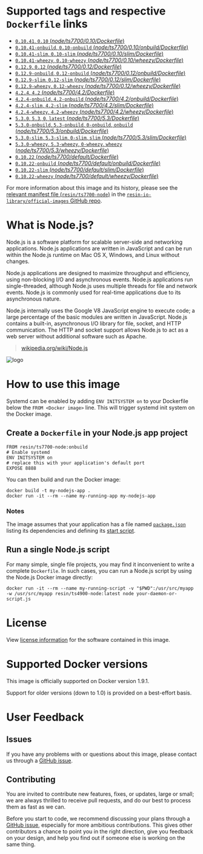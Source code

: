 # Supported tags and respective `Dockerfile` links

-	[`0.10.41`, `0.10` (*node/ts7700/0.10/Dockerfile*)](https://github.com/resin-io-library/base-images/blob/c64414dfc7d0259b27511d62b20adb353e62adce/node/ts7700/0.10/Dockerfile)
-	[`0.10.41-onbuild`, `0.10-onbuild` (*node/ts7700/0.10/onbuild/Dockerfile*)](https://github.com/resin-io-library/base-images/blob/c64414dfc7d0259b27511d62b20adb353e62adce/node/ts7700/0.10/onbuild/Dockerfile)
-	[`0.10.41-slim`, `0.10-slim` (*node/ts7700/0.10/slim/Dockerfile*)](https://github.com/resin-io-library/base-images/blob/c64414dfc7d0259b27511d62b20adb353e62adce/node/ts7700/0.10/slim/Dockerfile)
-	[`0.10.41-wheezy`, `0.10-wheezy` (*node/ts7700/0.10/wheezy/Dockerfile*)](https://github.com/resin-io-library/base-images/blob/c64414dfc7d0259b27511d62b20adb353e62adce/node/ts7700/0.10/wheezy/Dockerfile)
-	[`0.12.9`, `0.12` (*node/ts7700/0.12/Dockerfile*)](https://github.com/resin-io-library/base-images/blob/c64414dfc7d0259b27511d62b20adb353e62adce/node/ts7700/0.12/Dockerfile)
-	[`0.12.9-onbuild`, `0.12-onbuild` (*node/ts7700/0.12/onbuild/Dockerfile*)](https://github.com/resin-io-library/base-images/blob/c64414dfc7d0259b27511d62b20adb353e62adce/node/ts7700/0.12/onbuild/Dockerfile)
-	[`0.12.9-slim`, `0.12-slim` (*node/ts7700/0.12/slim/Dockerfile*)](https://github.com/resin-io-library/base-images/blob/c64414dfc7d0259b27511d62b20adb353e62adce/node/ts7700/0.12/slim/Dockerfile)
-	[`0.12.9-wheezy`, `0.12-wheezy` (*node/ts7700/0.12/wheezy/Dockerfile*)](https://github.com/resin-io-library/base-images/blob/c64414dfc7d0259b27511d62b20adb353e62adce/node/ts7700/0.12/wheezy/Dockerfile)
-	[`4.2.4`, `4.2` (*node/ts7700/4.2/Dockerfile*)](https://github.com/resin-io-library/base-images/blob/c64414dfc7d0259b27511d62b20adb353e62adce/node/ts7700/4.2/Dockerfile)
-	[`4.2.4-onbuild`, `4.2-onbuild` (*node/ts7700/4.2/onbuild/Dockerfile*)](https://github.com/resin-io-library/base-images/blob/c64414dfc7d0259b27511d62b20adb353e62adce/node/ts7700/4.2/onbuild/Dockerfile)
-	[`4.2.4-slim`, `4.2-slim` (*node/ts7700/4.2/slim/Dockerfile*)](https://github.com/resin-io-library/base-images/blob/c64414dfc7d0259b27511d62b20adb353e62adce/node/ts7700/4.2/slim/Dockerfile)
-	[`4.2.4-wheezy`, `4.2-wheezy` (*node/ts7700/4.2/wheezy/Dockerfile*)](https://github.com/resin-io-library/base-images/blob/c64414dfc7d0259b27511d62b20adb353e62adce/node/ts7700/4.2/wheezy/Dockerfile)
-	[`5.3.0`, `5.3`, `0`, `latest` (*node/ts7700/5.3/Dockerfile*)](https://github.com/resin-io-library/base-images/blob/c64414dfc7d0259b27511d62b20adb353e62adce/node/ts7700/5.3/Dockerfile)
-	[`5.3.0-onbuild`, `5.3-onbuild`, `0-onbuild`, `onbuild` (*node/ts7700/5.3/onbuild/Dockerfile*)](https://github.com/resin-io-library/base-images/blob/c64414dfc7d0259b27511d62b20adb353e62adce/node/ts7700/5.3/onbuild/Dockerfile)
-	[`5.3.0-slim`, `5.3-slim`, `0-slim`, `slim` (*node/ts7700/5.3/slim/Dockerfile*)](https://github.com/resin-io-library/base-images/blob/c64414dfc7d0259b27511d62b20adb353e62adce/node/ts7700/5.3/slim/Dockerfile)
-	[`5.3.0-wheezy`, `5.3-wheezy`, `0-wheezy`, `wheezy` (*node/ts7700/5.3/wheezy/Dockerfile*)](https://github.com/resin-io-library/base-images/blob/c64414dfc7d0259b27511d62b20adb353e62adce/node/ts7700/5.3/wheezy/Dockerfile)
-	[`0.10.22` (*node/ts7700/default/Dockerfile*)](https://github.com/resin-io-library/base-images/blob/c64414dfc7d0259b27511d62b20adb353e62adce/node/ts7700/default/Dockerfile)
-	[`0.10.22-onbuild` (*node/ts7700/default/onbuild/Dockerfile*)](https://github.com/resin-io-library/base-images/blob/c64414dfc7d0259b27511d62b20adb353e62adce/node/ts7700/default/onbuild/Dockerfile)
-	[`0.10.22-slim` (*node/ts7700/default/slim/Dockerfile*)](https://github.com/resin-io-library/base-images/blob/c64414dfc7d0259b27511d62b20adb353e62adce/node/ts7700/default/slim/Dockerfile)
-	[`0.10.22-wheezy` (*node/ts7700/default/wheezy/Dockerfile*)](https://github.com/resin-io-library/base-images/blob/c64414dfc7d0259b27511d62b20adb353e62adce/node/ts7700/default/wheezy/Dockerfile)

For more information about this image and its history, please see the [relevant manifest file (`resin/ts7700-node`)](https://github.com/resin-io-library/official-images/blob/master/library/ts7700-node) in the [`resin-io-library/official-images` GitHub repo](https://github.com/resin-io-library/official-images).

# What is Node.js?

Node.js is a software platform for scalable server-side and networking applications. Node.js applications are written in JavaScript and can be run within the Node.js runtime on Mac OS X, Windows, and Linux without changes.

Node.js applications are designed to maximize throughput and efficiency, using non-blocking I/O and asynchronous events. Node.js applications run single-threaded, although Node.js uses multiple threads for file and network events. Node.js is commonly used for real-time applications due to its asynchronous nature.

Node.js internally uses the Google V8 JavaScript engine to execute code; a large percentage of the basic modules are written in JavaScript. Node.js contains a built-in, asynchronous I/O library for file, socket, and HTTP communication. The HTTP and socket support allows Node.js to act as a web server without additional software such as Apache.

> [wikipedia.org/wiki/Node.js](https://en.wikipedia.org/wiki/Node.js)

![logo](https://raw.githubusercontent.com/resin-io-library/docs/master/ts7700-node/logo.png)

# How to use this image

Systemd can be enabled by adding `ENV INITSYSTEM on` to your Dockerfile below the `FROM <Docker image>` line. This will trigger systemd init system on the Docker image.

## Create a `Dockerfile` in your Node.js app project

	FROM resin/ts7700-node:onbuild
	# Enable systemd
	ENV INITSYSTEM on
	# replace this with your application's default port
	EXPOSE 8888

You can then build and run the Docker image:

	docker build -t my-nodejs-app .
	docker run -it --rm --name my-running-app my-nodejs-app

### Notes

The image assumes that your application has a file named [`package.json`](https://docs.npmjs.com/files/package.json) listing its dependencies and defining its [start script](https://docs.npmjs.com/misc/scripts#default-values).

## Run a single Node.js script

For many simple, single file projects, you may find it inconvenient to write a complete `Dockerfile`. In such cases, you can run a Node.js script by using the Node.js Docker image directly:

	docker run -it --rm --name my-running-script -v "$PWD":/usr/src/myapp -w /usr/src/myapp resin/ts4900-node:latest node your-daemon-or-script.js

# License

View [license information](https://github.com/joyent/node/blob/master/LICENSE) for the software contained in this image.

# Supported Docker versions

This image is officially supported on Docker version 1.9.1.

Support for older versions (down to 1.0) is provided on a best-effort basis.

# User Feedback

## Issues

If you have any problems with or questions about this image, please contact us through a [GitHub issue](https://github.com/resin-io-library/base-images/issues).

## Contributing

You are invited to contribute new features, fixes, or updates, large or small; we are always thrilled to receive pull requests, and do our best to process them as fast as we can.

Before you start to code, we recommend discussing your plans through a [GitHub issue](https://github.com/resin-io-library/base-images/issues), especially for more ambitious contributions. This gives other contributors a chance to point you in the right direction, give you feedback on your design, and help you find out if someone else is working on the same thing.
